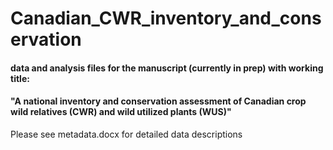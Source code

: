 # Canadian_CWR_inventory_and_conservation

#### data and analysis files for the manuscript (currently in prep) with working title:
#### "A national inventory and conservation assessment of Canadian crop wild relatives (CWR) and wild utilized plants (WUS)"

Please see metadata.docx for detailed data descriptions
